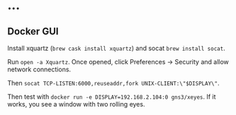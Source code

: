 # ...

## Docker GUI

Install xquartz (`brew cask install xquartz`) and socat `brew install socat`.

Run `open -a Xquartz`.
Once opened, click Preferences -> Security and allow network connections.

Then `socat TCP-LISTEN:6000,reuseaddr,fork UNIX-CLIENT:\"$DISPLAY\"`.

Then test with `docker run -e DISPLAY=192.168.2.104:0 gns3/xeyes`.
If it works, you see a window with two rolling eyes.
